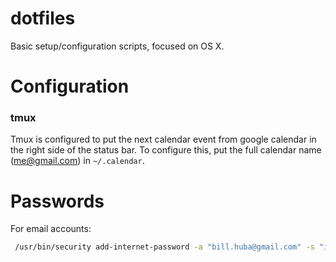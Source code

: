 # dotfiles
Basic setup/configuration scripts, focused on OS X.

# Configuration
### tmux
Tmux is configured to put the next calendar event from google calendar in the right side of the status bar.
To configure this, put the full calendar name (me@gmail.com) in `~/.calendar`.

# Passwords

For email accounts:
```bash
 /usr/bin/security add-internet-password -a "bill.huba@gmail.com" -s "imap.gmail.com" -w [PASSWORD]
```
